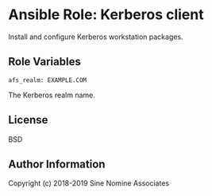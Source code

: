 # Ansible Role: Kerberos client

Install and configure Kerberos workstation packages.

## Role Variables

    afs_realm: EXAMPLE.COM

The Kerberos realm name.

## License

BSD

## Author Information

Copyright (c) 2018-2019 Sine Nomine Associates
